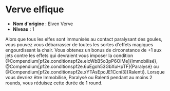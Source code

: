 # Verve elfique

 * **Nom d'origine** : Elven Verve
 * **Niveau** : 1


<p><span id="ctl00_MainContent_DetailedOutput">Alors que tous les elfes sont immunisés au contact paralysant des goules, vous pouvez vous débarrasser de toutes les sortes d'effets magiques engourdissant la chair. Vous obtenez un bonus de circonstance de +1 aux jets contre les effets qui devraient vous imposer la condition @Compendium[pf2e.conditionspf2e.eIcWbB5o3pP6OIMe]{Immobilisé}, @Compendium[pf2e.conditionspf2e.6uEgoh53GbXuHpTF]{Paralysé} ou @Compendium[pf2e.conditionspf2e.xYTAsEpcJE1Ccni3]{Ralenti}. Lorsque vous devriez être Immobilisé, Paralysé ou Ralenti pendant au moins 2 rounds, vous réduisez cette durée de 1 round.&nbsp;</span></p>